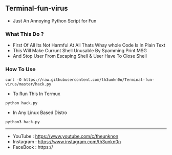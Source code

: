 ## Terminal-fun-virus
* Just An Annoying Python Script for Fun
### What This Do ?
* First Of All Its Not Harmful At All Thats Whay whole Code Is In Plain Text
* This Will Make Currunt Shell Unusable By Spamming Print MSG
* And Stop User From Escaping Shell & User Have To Close Shell
### How To Use
```
curl -O https://raw.githubusercontent.com/th3unkn0n/Terminal-fun-virus/master/hack.py
```
* To Run This In Termux
```
python hack.py
```
* In Any Linux Based Distro
```
python3 hack.py
```
---
* YouTube    : https://www.youtube.com/c/theunknon
* Instagram  : https://www.instagram.com/th3unkn0n
* FaceBook   : https://

